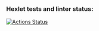 ### Hexlet tests and linter status:
[![Actions Status](https://github.com/vyacheslav-pv/frontend-project-11/workflows/hexlet-check/badge.svg)](https://github.com/vyacheslav-pv/frontend-project-11/actions)